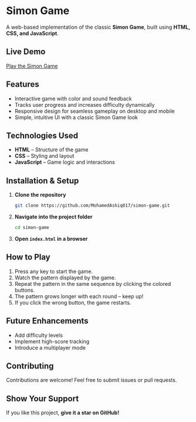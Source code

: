# Simon Game

A web-based implementation of the classic **Simon Game**, built using **HTML, CSS, and JavaScript**.

## Live Demo
[Play the Simon Game](https://mohamedashiq017.github.io/simon-game/)

## Features
- Interactive game with color and sound feedback
- Tracks user progress and increases difficulty dynamically
- Responsive design for seamless gameplay on desktop and mobile
- Simple, intuitive UI with a classic Simon Game look

## Technologies Used
- **HTML** – Structure of the game
- **CSS** – Styling and layout
- **JavaScript** – Game logic and interactions

## Installation & Setup
1. **Clone the repository**
   ```sh
   git clone https://github.com/MohamedAshiq017/simon-game.git
   ```
2. **Navigate into the project folder**
   ```sh
   cd simon-game
   ```
3. **Open `index.html` in a browser**

## How to Play
1. Press any key to start the game.
2. Watch the pattern displayed by the game.
3. Repeat the pattern in the same sequence by clicking the colored buttons.
4. The pattern grows longer with each round – keep up!
5. If you click the wrong button, the game restarts.

## Future Enhancements
- Add difficulty levels
- Implement high-score tracking
- Introduce a multiplayer mode


## Contributing
Contributions are welcome! Feel free to submit issues or pull requests.

## Show Your Support
If you like this project, **give it a star on GitHub!**
